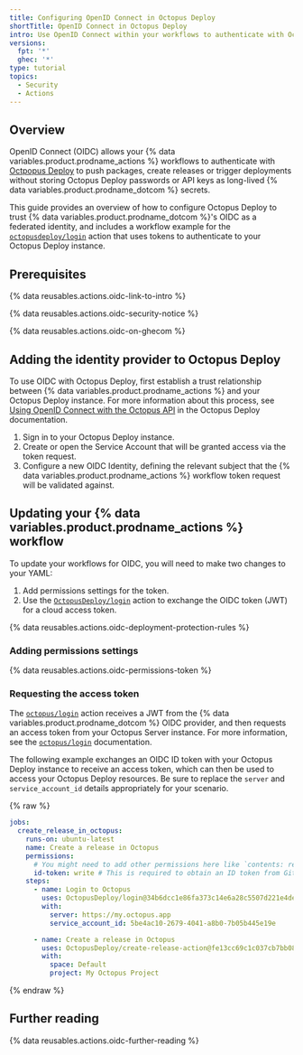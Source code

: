 ```yaml
---
title: Configuring OpenID Connect in Octopus Deploy
shortTitle: OpenID Connect in Octopus Deploy
intro: Use OpenID Connect within your workflows to authenticate with Octopus Deploy.
versions:
  fpt: '*'
  ghec: '*'
type: tutorial
topics:
  - Security
  - Actions
---
```


## Overview

OpenID Connect (OIDC) allows your {% data variables.product.prodname_actions %} workflows to authenticate with [Octpopus Deploy](https://octopus.com/) to push packages, create releases or trigger deployments without storing Octopus Deploy passwords or API keys as long-lived {% data variables.product.prodname_dotcom %} secrets.

This guide provides an overview of how to configure Octopus Deploy to trust {% data variables.product.prodname_dotcom %}'s OIDC as a federated identity, and includes a workflow example for the [`octopusdeploy/login`](https://github.com/OctopusDeploy/login) action that uses tokens to authenticate to your Octopus Deploy instance.

## Prerequisites

{% data reusables.actions.oidc-link-to-intro %}

{% data reusables.actions.oidc-security-notice %}

{% data reusables.actions.oidc-on-ghecom %}

## Adding the identity provider to Octopus Deploy

To use OIDC with Octopus Deploy, first establish a trust relationship between {% data variables.product.prodname_actions %} and your Octopus Deploy instance. For more information about this process, see [Using OpenID Connect with the Octopus API](https://octopus.com/docs/octopus-rest-api/openid-connect) in the Octopus Deploy documentation.

1. Sign in to your Octopus Deploy instance.
1. Create or open the Service Account that will be granted access via the token request.
1. Configure a new OIDC Identity, defining the relevant subject that the {% data variables.product.prodname_actions %} workflow token request will be validated against.

## Updating your {% data variables.product.prodname_actions %} workflow

To update your workflows for OIDC, you will need to make two changes to your YAML:
1. Add permissions settings for the token.
1. Use the [`OctopusDeploy/login`](https://github.com/OctopusDeploy/login) action to exchange the OIDC token (JWT) for a cloud access token.

{% data reusables.actions.oidc-deployment-protection-rules %}

### Adding permissions settings

{% data reusables.actions.oidc-permissions-token %}

### Requesting the access token

The [`octopus/login`](https://github.com/OctopusDeploy/login) action receives a JWT from the {% data variables.product.prodname_dotcom %} OIDC provider, and then requests an access token from your Octopus Server instance. For more information, see the [`octopus/login`](https://github.com/OctopusDeploy/login) documentation.

The following example exchanges an OIDC ID token with your Octopus Deploy instance to receive an access token, which can then be used to access your Octopus Deploy resources. Be sure to replace the `server` and `service_account_id` details appropriately for your scenario.

{% raw %}

```yaml copy
jobs:
  create_release_in_octopus:
    runs-on: ubuntu-latest
    name: Create a release in Octopus
    permissions:
      # You might need to add other permissions here like `contents: read` depending on what else your job needs to do
      id-token: write # This is required to obtain an ID token from GitHub Actions for the job
    steps:
      - name: Login to Octopus
        uses: OctopusDeploy/login@34b6dcc1e86fa373c14e6a28c5507d221e4de629 #v1.0.2
        with:
          server: https://my.octopus.app
          service_account_id: 5be4ac10-2679-4041-a8b0-7b05b445e19e

      - name: Create a release in Octopus
        uses: OctopusDeploy/create-release-action@fe13cc69c1c037cb7bb085981b152f5e35257e1f #v3.2.2
        with:
          space: Default
          project: My Octopus Project
```

{% endraw %}

## Further reading

{% data reusables.actions.oidc-further-reading %}

